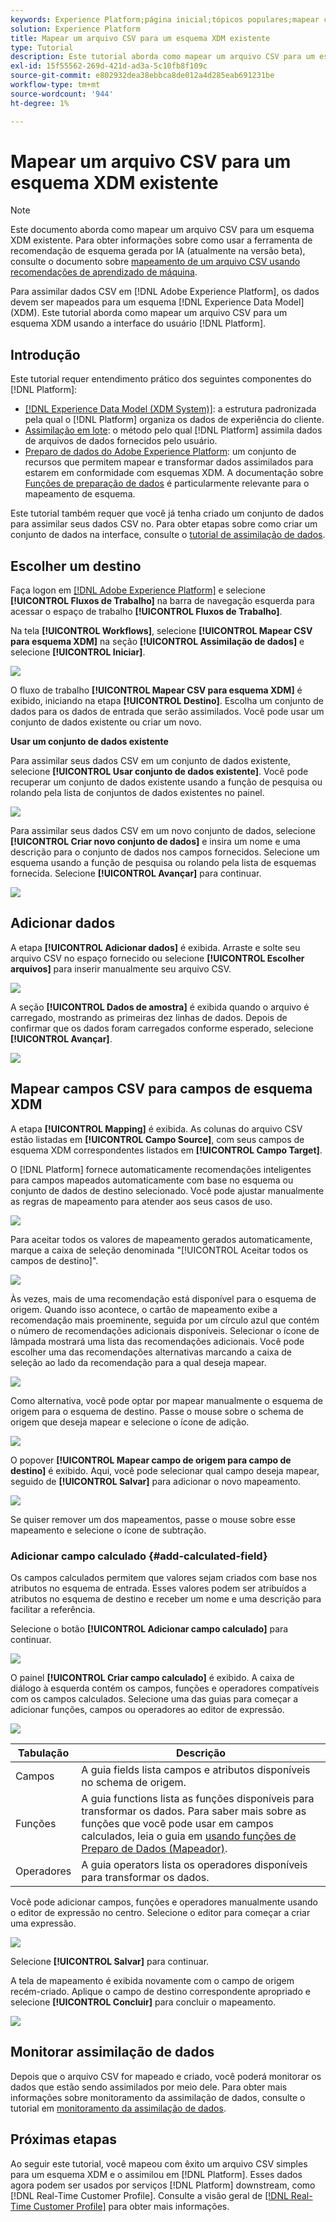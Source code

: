 ```yaml
---
keywords: Experience Platform;página inicial;tópicos populares;mapear csv;mapear arquivo csv;mapear arquivo csv para xdm;mapear csv para xdm;guia da interface do usuário;
solution: Experience Platform
title: Mapear um arquivo CSV para um esquema XDM existente
type: Tutorial
description: Este tutorial aborda como mapear um arquivo CSV para um esquema XDM existente usando a interface do usuário do Adobe Experience Platform.
exl-id: 15f55562-269d-421d-ad3a-5c10fb8f109c
source-git-commit: e802932dea38ebbca8de012a4d285eab691231be
workflow-type: tm+mt
source-wordcount: '944'
ht-degree: 1%

---
```


# Mapear um arquivo CSV para um esquema XDM existente

>[!NOTE]
>
>Este documento aborda como mapear um arquivo CSV para um esquema XDM existente. Para obter informações sobre como usar a ferramenta de recomendação de esquema gerada por IA (atualmente na versão beta), consulte o documento sobre [mapeamento de um arquivo CSV usando recomendações de aprendizado de máquina](./recommendations.md).

Para assimilar dados CSV em [!DNL Adobe Experience Platform], os dados devem ser mapeados para um esquema [!DNL Experience Data Model] (XDM). Este tutorial aborda como mapear um arquivo CSV para um esquema XDM usando a interface do usuário [!DNL Platform].

## Introdução

Este tutorial requer entendimento prático dos seguintes componentes do [!DNL Platform]:

- [[!DNL Experience Data Model (XDM System)]](../../../xdm/home.md): a estrutura padronizada pela qual o [!DNL Platform] organiza os dados de experiência do cliente.
- [Assimilação em lote](../../batch-ingestion/overview.md): o método pelo qual [!DNL Platform] assimila dados de arquivos de dados fornecidos pelo usuário.
- [Preparo de dados do Adobe Experience Platform](../../batch-ingestion/overview.md): um conjunto de recursos que permitem mapear e transformar dados assimilados para estarem em conformidade com esquemas XDM. A documentação sobre [Funções de preparação de dados](../../../data-prep/functions.md) é particularmente relevante para o mapeamento de esquema.

Este tutorial também requer que você já tenha criado um conjunto de dados para assimilar seus dados CSV no. Para obter etapas sobre como criar um conjunto de dados na interface, consulte o [tutorial de assimilação de dados](../ingest-batch-data.md).

## Escolher um destino

Faça logon em [[!DNL Adobe Experience Platform]](https://platform.adobe.com) e selecione **[!UICONTROL Fluxos de Trabalho]** na barra de navegação esquerda para acessar o espaço de trabalho **[!UICONTROL Fluxos de Trabalho]**.

Na tela **[!UICONTROL Workflows]**, selecione **[!UICONTROL Mapear CSV para esquema XDM]** na seção **[!UICONTROL Assimilação de dados]** e selecione **[!UICONTROL Iniciar]**.

![](../../images/tutorials/map-a-csv-file/workflows.png)

O fluxo de trabalho **[!UICONTROL Mapear CSV para esquema XDM]** é exibido, iniciando na etapa **[!UICONTROL Destino]**. Escolha um conjunto de dados para os dados de entrada que serão assimilados. Você pode usar um conjunto de dados existente ou criar um novo.

**Usar um conjunto de dados existente**

Para assimilar seus dados CSV em um conjunto de dados existente, selecione **[!UICONTROL Usar conjunto de dados existente]**. Você pode recuperar um conjunto de dados existente usando a função de pesquisa ou rolando pela lista de conjuntos de dados existentes no painel.

![](../../images/tutorials/map-a-csv-file/use-existing-dataset.png)

Para assimilar seus dados CSV em um novo conjunto de dados, selecione **[!UICONTROL Criar novo conjunto de dados]** e insira um nome e uma descrição para o conjunto de dados nos campos fornecidos. Selecione um esquema usando a função de pesquisa ou rolando pela lista de esquemas fornecida. Selecione **[!UICONTROL Avançar]** para continuar.

![](../../images/tutorials/map-a-csv-file/create-new-dataset.png)

## Adicionar dados

A etapa **[!UICONTROL Adicionar dados]** é exibida. Arraste e solte seu arquivo CSV no espaço fornecido ou selecione **[!UICONTROL Escolher arquivos]** para inserir manualmente seu arquivo CSV.

![](../../images/tutorials/map-a-csv-file/add-data.png)

A seção **[!UICONTROL Dados de amostra]** é exibida quando o arquivo é carregado, mostrando as primeiras dez linhas de dados. Depois de confirmar que os dados foram carregados conforme esperado, selecione **[!UICONTROL Avançar]**.

![](../../images/tutorials/map-a-csv-file/sample-data.png)

## Mapear campos CSV para campos de esquema XDM

A etapa **[!UICONTROL Mapping]** é exibida. As colunas do arquivo CSV estão listadas em **[!UICONTROL Campo Source]**, com seus campos de esquema XDM correspondentes listados em **[!UICONTROL Campo Target]**.

O [!DNL Platform] fornece automaticamente recomendações inteligentes para campos mapeados automaticamente com base no esquema ou conjunto de dados de destino selecionado. Você pode ajustar manualmente as regras de mapeamento para atender aos seus casos de uso.

![](../../images/tutorials/map-a-csv-file/mapping-with-suggestions.png)

Para aceitar todos os valores de mapeamento gerados automaticamente, marque a caixa de seleção denominada &quot;[!UICONTROL Aceitar todos os campos de destino]&quot;.

![](../../images/tutorials/map-a-csv-file/filled-mapping-with-suggestions.png)

Às vezes, mais de uma recomendação está disponível para o esquema de origem. Quando isso acontece, o cartão de mapeamento exibe a recomendação mais proeminente, seguida por um círculo azul que contém o número de recomendações adicionais disponíveis. Selecionar o ícone de lâmpada mostrará uma lista das recomendações adicionais. Você pode escolher uma das recomendações alternativas marcando a caixa de seleção ao lado da recomendação para a qual deseja mapear.

![](../../images/tutorials/map-a-csv-file/multiple-recommendations.png)

Como alternativa, você pode optar por mapear manualmente o esquema de origem para o esquema de destino. Passe o mouse sobre o schema de origem que deseja mapear e selecione o ícone de adição.

![](../../images/tutorials/map-a-csv-file/mapping-with-suggestions-and-buttons.png)

O popover **[!UICONTROL Mapear campo de origem para campo de destino]** é exibido. Aqui, você pode selecionar qual campo deseja mapear, seguido de **[!UICONTROL Salvar]** para adicionar o novo mapeamento.

![](../../images/tutorials/map-a-csv-file/manual-mapping.png)

Se quiser remover um dos mapeamentos, passe o mouse sobre esse mapeamento e selecione o ícone de subtração.

### Adicionar campo calculado {#add-calculated-field}

Os campos calculados permitem que valores sejam criados com base nos atributos no esquema de entrada. Esses valores podem ser atribuídos a atributos no esquema de destino e receber um nome e uma descrição para facilitar a referência.

Selecione o botão **[!UICONTROL Adicionar campo calculado]** para continuar.

![](../../images/tutorials/map-a-csv-file/add-calculated-field.png)

O painel **[!UICONTROL Criar campo calculado]** é exibido. A caixa de diálogo à esquerda contém os campos, funções e operadores compatíveis com os campos calculados. Selecione uma das guias para começar a adicionar funções, campos ou operadores ao editor de expressão.

![](../../images/tutorials/map-a-csv-file/create-calculated-fields.png)

| Tabulação | Descrição |
| --------- | ----------- |
| Campos | A guia fields lista campos e atributos disponíveis no schema de origem. |
| Funções | A guia functions lista as funções disponíveis para transformar os dados. Para saber mais sobre as funções que você pode usar em campos calculados, leia o guia em [usando funções de Preparo de Dados (Mapeador)](../../../data-prep/functions.md). |
| Operadores | A guia operators lista os operadores disponíveis para transformar os dados. |

Você pode adicionar campos, funções e operadores manualmente usando o editor de expressão no centro. Selecione o editor para começar a criar uma expressão.

![](../../images/tutorials/map-a-csv-file/create-calculated-field.png)

Selecione **[!UICONTROL Salvar]** para continuar.

A tela de mapeamento é exibida novamente com o campo de origem recém-criado. Aplique o campo de destino correspondente apropriado e selecione **[!UICONTROL Concluir]** para concluir o mapeamento.

![](../../images/tutorials/map-a-csv-file/new-calculated-field.png)

## Monitorar assimilação de dados

Depois que o arquivo CSV for mapeado e criado, você poderá monitorar os dados que estão sendo assimilados por meio dele. Para obter mais informações sobre monitoramento da assimilação de dados, consulte o tutorial em [monitoramento da assimilação de dados](../../../ingestion/quality/monitor-data-ingestion.md).

## Próximas etapas

Ao seguir este tutorial, você mapeou com êxito um arquivo CSV simples para um esquema XDM e o assimilou em [!DNL Platform]. Esses dados agora podem ser usados por serviços [!DNL Platform] downstream, como [!DNL Real-Time Customer Profile]. Consulte a visão geral de [[!DNL Real-Time Customer Profile]](../../../profile/home.md) para obter mais informações.
